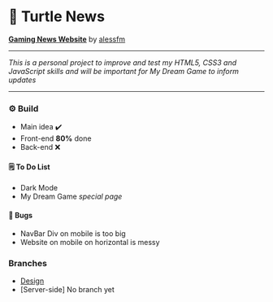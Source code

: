 # 🐢 Turtle News
 [**Gaming News Website**](https://11-alexs.github.io/Turtle_News/) by [alessfm](https://github.com/11-AleXS)
 ***
 _This is a personal project to improve and test my HTML5, CSS3 and JavaScript skills and will be important for My Dream Game to inform updates_
 *** 
### ⚙️ Build
- Main idea ✔️
- Front-end **80%** done
- Back-end ❌

#### 🗒️ To Do List
- Dark Mode
- My Dream Game _special page_

#### 🦗 Bugs
- NavBar Div on mobile is too big
- Website on mobile on horizontal is messy

### Branches
- [Design](https://github.com/11-AleXS/Turtle_Plus/tree/new_content)
- [Server-side] No branch yet
